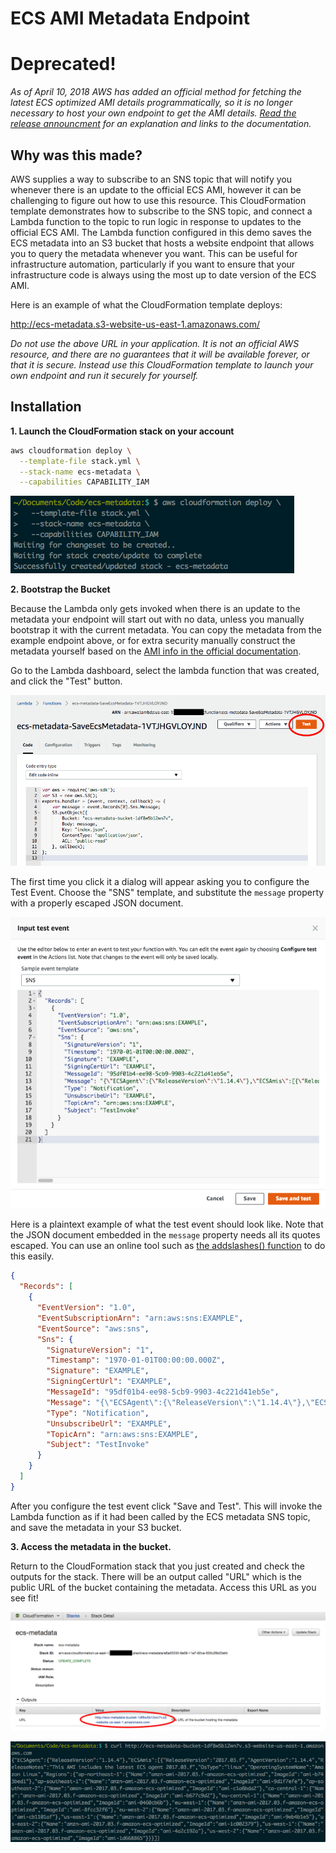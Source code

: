 # ECS AMI Metadata Endpoint

# Deprecated!

_As of April 10, 2018 AWS has added an official method for fetching the latest ECS optimized AMI details programmatically, so it is no longer necessary to host your own endpoint to get the AMI details. [Read the release announcment](https://aws.amazon.com/about-aws/whats-new/2018/04/amazon-ecs-provides-ecs-optimized-ami-metadata-via-ssm-parameter/) for an explanation and links to the documentation._

## Why was this made?

AWS supplies a way to subscribe to an SNS topic that will notify you whenever there is an update to the official ECS AMI, however it can be challenging to figure out how to use this resource. This CloudFormation template demonstrates how to subscribe to the SNS topic, and connect a Lambda function to the topic to run logic in response to updates to the official ECS AMI. The Lambda function configured in this demo saves the ECS metadata into an S3 bucket that hosts a website endpoint that allows you to query the metadata whenever you want. This can be useful for infrastructure automation, particularly if you want to ensure that your infrastructure code is always using the most up to date version of the ECS AMI.

Here is an example of what the CloudFormation template deploys:

http://ecs-metadata.s3-website-us-east-1.amazonaws.com/

_Do not use the above URL in your application. It is not an official AWS resource, and there are no guarantees that it will be available forever, or that it is secure. Instead use this CloudFormation template to launch your own endpoint and run it securely for yourself._

## Installation

__1. Launch the CloudFormation stack on your account__

```bash
aws cloudformation deploy \
  --template-file stack.yml \
  --stack-name ecs-metadata \
  --capabilities CAPABILITY_IAM
```

![launching the CF stack](./images/deploy-stack.png)

__2. Bootstrap the Bucket__

Because the Lambda only gets invoked when there is an update to the metadata your endpoint will start out with no data, unless you manually bootstrap it with the current metadata. You can copy the metadata from the example endpoint above, or for extra security manually construct the metadata yourself based on the [AMI info in the official documentation](http://docs.aws.amazon.com/AmazonECS/latest/developerguide/ecs-optimized_AMI.html).

Go to the Lambda dashboard, select the lambda function that was created, and click the "Test" button.

![click test button](./images/bootstrap-click-test.png)

The first time you click it a dialog will appear asking you to configure the Test Event. Choose the "SNS" template, and substitute the `message` property with a properly escaped JSON document.

![configure test event](./images/bootstrap-configure-test-event.png)

Here is a plaintext example of what the test event should look like. Note that the JSON document embedded in the `message` property needs all its quotes escaped. You can use an online tool such as [the addslashes() function](https://www.tools4noobs.com/online_php_functions/addslashes/) to do this easily.

```json
{
  "Records": [
    {
      "EventVersion": "1.0",
      "EventSubscriptionArn": "arn:aws:sns:EXAMPLE",
      "EventSource": "aws:sns",
      "Sns": {
        "SignatureVersion": "1",
        "Timestamp": "1970-01-01T00:00:00.000Z",
        "Signature": "EXAMPLE",
        "SigningCertUrl": "EXAMPLE",
        "MessageId": "95df01b4-ee98-5cb9-9903-4c221d41eb5e",
        "Message": "{\"ECSAgent\":{\"ReleaseVersion\":\"1.14.4\"},\"ECSAmis\":[{\"ReleaseVersion\":\"2017.03.f\",\"AgentVersion\":\"1.14.4\",\"ReleaseNotes\":\"This AMI includes the latest ECS agent 2017.03.f\",\"OsType\":\"linux\",\"OperatingSystemName\":\"Amazon Linux\",\"Regions\":{\"ap-northeast-1\":{\"Name\":\"amzn-ami-2017.03.f-amazon-ecs-optimized\",\"ImageId\":\"ami-b743bed1\"},\"ap-southeast-1\":{\"Name\":\"amzn-ami-2017.03.f-amazon-ecs-optimized\",\"ImageId\":\"ami-9d1f7efe\"},\"ap-southeast-2\":{\"Name\":\"amzn-ami-2017.03.f-amazon-ecs-optimized\",\"ImageId\":\"ami-c1a6bda2\"},\"ca-central-1\":{\"Name\":\"amzn-ami-2017.03.f-amazon-ecs-optimized\",\"ImageId\":\"ami-b677c9d2\"},\"eu-central-1\":{\"Name\":\"amzn-ami-2017.03.f-amazon-ecs-optimized\",\"ImageId\":\"ami-0460cb6b\"},\"eu-west-1\":{\"Name\":\"amzn-ami-2017.03.f-amazon-ecs-optimized\",\"ImageId\":\"ami-8fcc32f6\"},\"eu-west-2\":{\"Name\":\"amzn-ami-2017.03.f-amazon-ecs-optimized\",\"ImageId\":\"ami-cb1101af\"},\"us-east-1\":{\"Name\":\"amzn-ami-2017.03.f-amazon-ecs-optimized\",\"ImageId\":\"ami-9eb4b1e5\"},\"us-east-2\":{\"Name\":\"amzn-ami-2017.03.f-amazon-ecs-optimized\",\"ImageId\":\"ami-1c002379\"},\"us-west-1\":{\"Name\":\"amzn-ami-2017.03.f-amazon-ecs-optimized\",\"ImageId\":\"ami-4a2c192a\"},\"us-west-2\":{\"Name\":\"amzn-ami-2017.03.f-amazon-ecs-optimized\",\"ImageId\":\"ami-1d668865\"}}}]}",
        "Type": "Notification",
        "UnsubscribeUrl": "EXAMPLE",
        "TopicArn": "arn:aws:sns:EXAMPLE",
        "Subject": "TestInvoke"
      }
    }
  ]
}
```

After you configure the test event click "Save and Test". This will invoke the Lambda function as if it had been called by the ECS metadata SNS topic, and save the metadata in your S3 bucket.

__3. Access the metadata in the bucket.__

Return to the CloudFormation stack that you just created and check the outputs for the stack. There will be an output called "URL" which is the public URL of the bucket containing the metadata. Access this URL as you see fit!

![find bucket url](./images/find-bucket-url.png)

![fetch metadata](./images/fetch-metadata.png)

